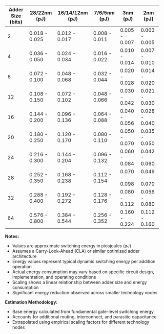 | Adder Size (bits) | 28/22nm (pJ) | 16/14/12nm (pJ) | 7/6/5nm (pJ) | 3nm (pJ) | 2nm (pJ) |
|-------------------|--------------|-----------------|--------------|----------|----------|
| 2                 | 0.018 - 0.025| 0.012 - 0.017   | 0.008 - 0.011| 0.005 - 0.007 | 0.003 - 0.005 |
| 4                 | 0.036 - 0.050| 0.024 - 0.034   | 0.016 - 0.022| 0.010 - 0.014 | 0.007 - 0.010 |
| 8                 | 0.072 - 0.100| 0.048 - 0.068   | 0.032 - 0.044| 0.020 - 0.028 | 0.014 - 0.020 |
| 12                | 0.108 - 0.150| 0.072 - 0.102   | 0.048 - 0.066| 0.030 - 0.042 | 0.021 - 0.030 |
| 16                | 0.144 - 0.200| 0.096 - 0.136   | 0.064 - 0.088| 0.040 - 0.056 | 0.028 - 0.040 |
| 20                | 0.180 - 0.250| 0.120 - 0.170   | 0.080 - 0.110| 0.050 - 0.070 | 0.035 - 0.050 |
| 24                | 0.216 - 0.300| 0.144 - 0.204   | 0.096 - 0.132| 0.060 - 0.084 | 0.042 - 0.060 |
| 28                | 0.252 - 0.350| 0.168 - 0.238   | 0.112 - 0.154| 0.070 - 0.098 | 0.049 - 0.070 |
| 32                | 0.288 - 0.400| 0.192 - 0.272   | 0.128 - 0.176| 0.080 - 0.112 | 0.056 - 0.080 |
| 64                | 0.576 - 0.800| 0.384 - 0.544   | 0.256 - 0.352| 0.160 - 0.224 | 0.112 - 0.160 |

**Notes:**
- Values are approximate switching energy in picojoules (pJ)
- Assumes a Carry-Look-Ahead (CLA) or similar optimized adder architecture
- Energy values represent typical dynamic switching energy per addition operation
- Actual energy consumption may vary based on specific circuit design, implementation, and operating conditions
- Scaling shows a linear relationship between adder size and energy consumption
- Significant energy reduction observed across smaller technology nodes

**Estimation Methodology:**
- Base energy calculated from fundamental gate-level switching energy
- Accounts for additional routing, interconnect, and parasitic capacitance
- Extrapolated using empirical scaling factors for different technology nodes
